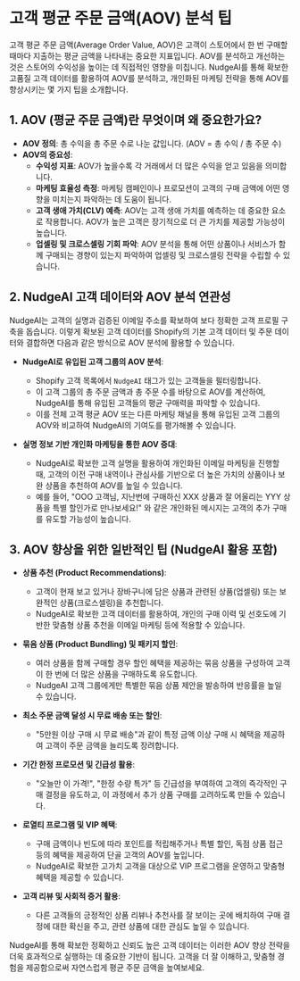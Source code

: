 # 고객 평균 주문 금액(AOV) 분석 팁

고객 평균 주문 금액(Average Order Value, AOV)은 고객이 스토어에서 한 번 구매할 때마다 지출하는 평균 금액을 나타내는 중요한 지표입니다. AOV를 분석하고 개선하는 것은 스토어의 수익성을 높이는 데 직접적인 영향을 미칩니다. NudgeAI를 통해 확보한 고품질 고객 데이터를 활용하여 AOV를 분석하고, 개인화된 마케팅 전략을 통해 AOV를 향상시키는 몇 가지 팁을 소개합니다.

## 1. AOV (평균 주문 금액)란 무엇이며 왜 중요한가요?

*   **AOV 정의**: 총 수익을 총 주문 수로 나눈 값입니다. (AOV = 총 수익 / 총 주문 수)
*   **AOV의 중요성**:
    *   **수익성 지표**: AOV가 높을수록 각 거래에서 더 많은 수익을 얻고 있음을 의미합니다.
    *   **마케팅 효율성 측정**: 마케팅 캠페인이나 프로모션이 고객의 구매 금액에 어떤 영향을 미치는지 파악하는 데 도움이 됩니다.
    *   **고객 생애 가치(CLV) 예측**: AOV는 고객 생애 가치를 예측하는 데 중요한 요소로 작용합니다. AOV가 높은 고객은 장기적으로 더 큰 가치를 제공할 가능성이 높습니다.
    *   **업셀링 및 크로스셀링 기회 파악**: AOV 분석을 통해 어떤 상품이나 서비스가 함께 구매되는 경향이 있는지 파악하여 업셀링 및 크로스셀링 전략을 수립할 수 있습니다.

## 2. NudgeAI 고객 데이터와 AOV 분석 연관성

NudgeAI는 고객의 실명과 검증된 이메일 주소를 확보하여 보다 정확한 고객 프로필 구축을 돕습니다. 이렇게 확보된 고객 데이터를 Shopify의 기본 고객 데이터 및 주문 데이터와 결합하면 다음과 같은 방식으로 AOV 분석에 활용할 수 있습니다.

*   **NudgeAI로 유입된 고객 그룹의 AOV 분석**:
    *   Shopify 고객 목록에서 `NudgeAI` 태그가 있는 고객들을 필터링합니다.
    *   이 고객 그룹의 총 주문 금액과 총 주문 수를 바탕으로 AOV를 계산하여, NudgeAI를 통해 유입된 고객들의 평균 구매력을 파악할 수 있습니다.
    *   이를 전체 고객 평균 AOV 또는 다른 마케팅 채널을 통해 유입된 고객 그룹의 AOV와 비교하여 NudgeAI의 기여도를 평가해볼 수 있습니다.

*   **실명 정보 기반 개인화 마케팅을 통한 AOV 증대**:
    *   NudgeAI로 확보한 고객 실명을 활용하여 개인화된 이메일 마케팅을 진행할 때, 고객의 이전 구매 내역이나 관심사를 기반으로 더 높은 가치의 상품이나 보완 상품을 추천하여 AOV를 높일 수 있습니다.
    *   예를 들어, "OOO 고객님, 지난번에 구매하신 XXX 상품과 잘 어울리는 YYY 상품을 특별 할인가로 만나보세요!" 와 같은 개인화된 메시지는 고객의 추가 구매를 유도할 가능성이 높습니다.

## 3. AOV 향상을 위한 일반적인 팁 (NudgeAI 활용 포함)

*   **상품 추천 (Product Recommendations)**:
    *   고객이 현재 보고 있거나 장바구니에 담은 상품과 관련된 상품(업셀링) 또는 보완적인 상품(크로스셀링)을 추천합니다.
    *   NudgeAI로 확보한 고객 데이터를 활용하여, 개인의 구매 이력 및 선호도에 기반한 맞춤형 상품 추천을 이메일 마케팅 등에 적용할 수 있습니다.

*   **묶음 상품 (Product Bundling) 및 패키지 할인**:
    *   여러 상품을 함께 구매할 경우 할인 혜택을 제공하는 묶음 상품을 구성하여 고객이 한 번에 더 많은 상품을 구매하도록 유도합니다.
    *   NudgeAI 고객 그룹에게만 특별한 묶음 상품 제안을 발송하여 반응률을 높일 수 있습니다.

*   **최소 주문 금액 달성 시 무료 배송 또는 할인**:
    *   "5만원 이상 구매 시 무료 배송"과 같이 특정 금액 이상 구매 시 혜택을 제공하여 고객이 주문 금액을 늘리도록 장려합니다.

*   **기간 한정 프로모션 및 긴급성 활용**:
    *   "오늘만 이 가격!", "한정 수량 특가" 등 긴급성을 부여하여 고객의 즉각적인 구매 결정을 유도하고, 이 과정에서 추가 상품 구매를 고려하도록 만들 수 있습니다.

*   **로열티 프로그램 및 VIP 혜택**:
    *   구매 금액이나 빈도에 따라 포인트를 적립해주거나 특별 할인, 독점 상품 접근 등의 혜택을 제공하여 단골 고객의 AOV를 높입니다.
    *   NudgeAI로 확보한 고가치 고객을 대상으로 VIP 프로그램을 운영하고 맞춤형 혜택을 제공할 수 있습니다.

*   **고객 리뷰 및 사회적 증거 활용**:
    *   다른 고객들의 긍정적인 상품 리뷰나 추천사를 잘 보이는 곳에 배치하여 구매 결정에 대한 확신을 주고, 관련 상품에 대한 관심도 높일 수 있습니다.

NudgeAI를 통해 확보한 정확하고 신뢰도 높은 고객 데이터는 이러한 AOV 향상 전략을 더욱 효과적으로 실행하는 데 중요한 기반이 됩니다. 고객을 더 잘 이해하고, 맞춤형 경험을 제공함으로써 자연스럽게 평균 주문 금액을 높여보세요. 